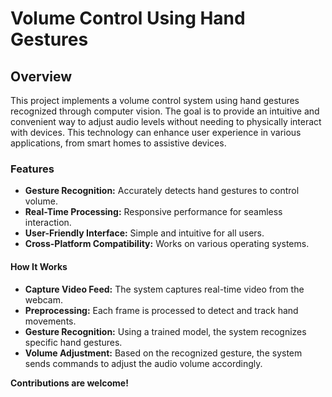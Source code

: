 # Volume Control Using Hand Gestures
## Overview

This project implements a volume control system using hand gestures recognized through computer vision. The goal is to provide an intuitive and convenient way to adjust audio levels without needing to physically interact with devices. This technology can enhance user experience in various applications, from smart homes to assistive devices.

### Features
- **Gesture Recognition:** Accurately detects hand gestures to control volume.
- **Real-Time Processing:** Responsive performance for seamless interaction.
- **User-Friendly Interface:** Simple and intuitive for all users.
- **Cross-Platform Compatibility:** Works on various operating systems.

#### How It Works
- **Capture Video Feed:** The system captures real-time video from the webcam.
- **Preprocessing:** Each frame is processed to detect and track hand movements.
- **Gesture Recognition:** Using a trained model, the system recognizes specific hand gestures.
- **Volume Adjustment:** Based on the recognized gesture, the system sends commands to adjust the audio volume accordingly.

**Contributions are welcome!**
